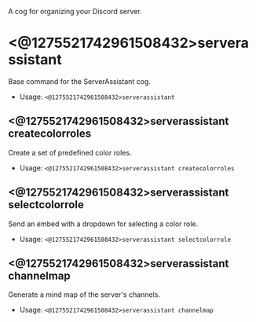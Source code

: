 A cog for organizing your Discord server.

# <@1275521742961508432>serverassistant
Base command for the ServerAssistant cog.<br/>
 - Usage: `<@1275521742961508432>serverassistant`
## <@1275521742961508432>serverassistant createcolorroles
Create a set of predefined color roles.<br/>
 - Usage: `<@1275521742961508432>serverassistant createcolorroles`
## <@1275521742961508432>serverassistant selectcolorrole
Send an embed with a dropdown for selecting a color role.<br/>
 - Usage: `<@1275521742961508432>serverassistant selectcolorrole`
## <@1275521742961508432>serverassistant channelmap
Generate a mind map of the server's channels.<br/>
 - Usage: `<@1275521742961508432>serverassistant channelmap`
